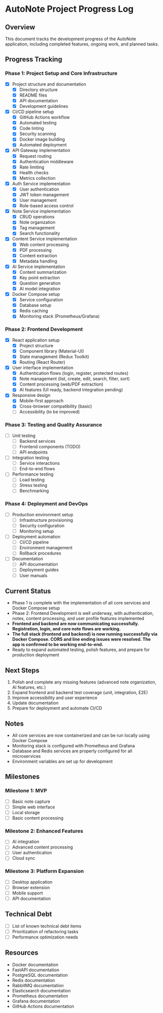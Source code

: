 # AutoNote Project Progress Log

## Overview
This document tracks the development progress of the AutoNote application, including completed features, ongoing work, and planned tasks.

## Progress Tracking

### Phase 1: Project Setup and Core Infrastructure
- [x] Project structure and documentation
  - [x] Directory structure
  - [x] README files
  - [x] API documentation
  - [x] Development guidelines
- [x] CI/CD pipeline setup
  - [x] GitHub Actions workflow
  - [x] Automated testing
  - [x] Code linting
  - [x] Security scanning
  - [x] Docker image building
  - [x] Automated deployment
- [x] API Gateway implementation
  - [x] Request routing
  - [x] Authentication middleware
  - [x] Rate limiting
  - [x] Health checks
  - [x] Metrics collection
- [x] Auth Service implementation
  - [x] User authentication
  - [x] JWT token management
  - [x] User management
  - [x] Role-based access control
- [x] Note Service implementation
  - [x] CRUD operations
  - [x] Note organization
  - [x] Tag management
  - [x] Search functionality
- [x] Content Service implementation
  - [x] Web content processing
  - [x] PDF processing
  - [x] Content extraction
  - [x] Metadata handling
- [x] AI Service implementation
  - [x] Content summarization
  - [x] Key point extraction
  - [x] Question generation
  - [x] AI model integration
- [x] Docker Compose setup
  - [x] Service configuration
  - [x] Database setup
  - [x] Redis caching
  - [x] Monitoring stack (Prometheus/Grafana)

### Phase 2: Frontend Development
- [x] React application setup
  - [x] Project structure
  - [x] Component library (Material-UI)
  - [x] State management (Redux Toolkit)
  - [x] Routing (React Router)
- [x] User interface implementation
  - [x] Authentication flows (login, register, protected routes)
  - [x] Note management (list, create, edit, search, filter, sort)
  - [x] Content processing (web/PDF extraction)
  - [x] AI features (UI ready, backend integration pending)
- [x] Responsive design
  - [x] Mobile-first approach
  - [x] Cross-browser compatibility (basic)
  - [ ] Accessibility (to be improved)

### Phase 3: Testing and Quality Assurance
- [ ] Unit testing
  - [ ] Backend services
  - [ ] Frontend components (TODO)
  - [ ] API endpoints
- [ ] Integration testing
  - [ ] Service interactions
  - [ ] End-to-end flows
- [ ] Performance testing
  - [ ] Load testing
  - [ ] Stress testing
  - [ ] Benchmarking

### Phase 4: Deployment and DevOps
- [ ] Production environment setup
  - [ ] Infrastructure provisioning
  - [ ] Security configuration
  - [ ] Monitoring setup
- [ ] Deployment automation
  - [ ] CI/CD pipeline
  - [ ] Environment management
  - [ ] Rollback procedures
- [ ] Documentation
  - [ ] API documentation
  - [ ] Deployment guides
  - [ ] User manuals

## Current Status
- Phase 1 is complete with the implementation of all core services and Docker Compose setup
- Phase 2: Frontend Development is well underway, with authentication, notes, content processing, and user profile features implemented
- **Frontend and backend are now communicating successfully. Registration, login, and core note flows are working.**
- **The full stack (frontend and backend) is now running successfully via Docker Compose. CORS and line ending issues were resolved. The app is confirmed to be working end-to-end.**
- Ready to expand automated testing, polish features, and prepare for production deployment

## Next Steps
1. Polish and complete any missing features (advanced note organization, AI features, etc.)
2. Expand frontend and backend test coverage (unit, integration, E2E)
3. Improve accessibility and user experience
4. Update documentation
5. Prepare for deployment and automate CI/CD

## Notes
- All core services are now containerized and can be run locally using Docker Compose
- Monitoring stack is configured with Prometheus and Grafana
- Database and Redis services are properly configured for all microservices
- Environment variables are set up for development

## Milestones

### Milestone 1: MVP
- [ ] Basic note capture
- [ ] Simple web interface
- [ ] Local storage
- [ ] Basic content processing

### Milestone 2: Enhanced Features
- [ ] AI integration
- [ ] Advanced content processing
- [ ] User authentication
- [ ] Cloud sync

### Milestone 3: Platform Expansion
- [ ] Desktop application
- [ ] Browser extension
- [ ] Mobile support
- [ ] API documentation

## Technical Debt
- [ ] List of known technical debt items
- [ ] Prioritization of refactoring tasks
- [ ] Performance optimization needs

## Resources
- Docker documentation
- FastAPI documentation
- PostgreSQL documentation
- Redis documentation
- RabbitMQ documentation
- Elasticsearch documentation
- Prometheus documentation
- Grafana documentation
- GitHub Actions documentation 